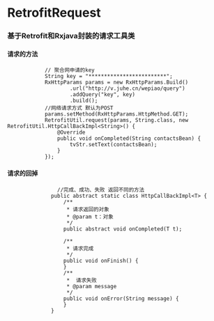 # RetrofitRequest
### 基于Retrofit和Rxjava封装的请求工具类

#### 请求的方法
                // 聚合网申请的key
                String key = "*************************";
                RxHttpParams params = new RxHttpParams.Build()
                        .url("http://v.juhe.cn/wepiao/query")
                        .addQuery("key", key)
                        .build();
                //网络请求方式 默认为POST
                params.setMethod(RxHttpParams.HttpMethod.GET);
                RetrofitUtil.request(params, String.class, new RetrofitUtil.HttpCallBackImpl<String>() {
                    @Override
                    public void onCompleted(String contactsBean) {
                        tvStr.setText(contactsBean);
                    }
                });

 #### 请求的回掉
                    //完成、成功、失败 返回不同的方法
                  public abstract static class HttpCallBackImpl<T> {
                      /**
                       * 请求返回的对象
                       * @param t：对象
                       */
                      public abstract void onCompleted(T t);

                      /**
                       * 请求完成
                       */
                      public void onFinish() {
                      }
                      /**
                       *  请求失败
                       * @param message
                       */
                      public void onError(String message) {
                      }
                  }

